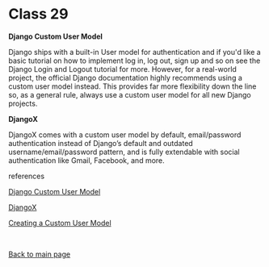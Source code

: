 # Class 29

**Django Custom User Model**

Django ships with a built-in User model for authentication and if you'd like a basic tutorial on how to implement log in, log out, sign up and so on see the Django Login and Logout tutorial for more. However, for a real-world project, the official Django documentation highly recommends using a custom user model instead. This provides far more flexibility down the line so, as a general rule, always use a custom user model for all new Django projects.

**DjangoX**

DjangoX comes with a custom user model by default, email/password authentication instead of Django’s default and outdated username/email/password pattern, and is fully extendable with social authentication like Gmail, Facebook, and more.

references

[Django Custom User Model](https://learndjango.com/tutorials/django-custom-user-model)

[DjangoX](https://github.com/wsvincent/djangox)

[Creating a Custom User Model](https://www.youtube.com/watch?v=eCeRC7E8Z7Y&t=59s&ab_channel=CodingWithMitch)


<br>

[Back to main page](https://vadengrey.github.io/reading-notes/)